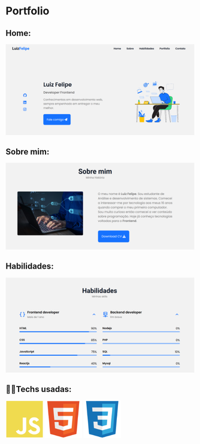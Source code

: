 # Portfolio

## Home:

<img src="assets/readme/home.png">

## Sobre mim:

<img src="assets/readme/sobremim.png">

## Habilidades:

<img src="assets/readme/habilidades.png">

## 👨‍💻Techs usadas:

<div>
 <img align="center" alt="luiz-Js" height="100" width="100" src="https://raw.githubusercontent.com/devicons/devicon/master/icons/javascript/javascript-plain.svg">
 <img align="center" alt="luiz-HTML" height="100" width="100" src="https://raw.githubusercontent.com/devicons/devicon/master/icons/html5/html5-original.svg">
 <img align="center" alt="luiz-CSS" height="100" width="100" src="https://raw.githubusercontent.com/devicons/devicon/master/icons/css3/css3-original.svg">
</div>
